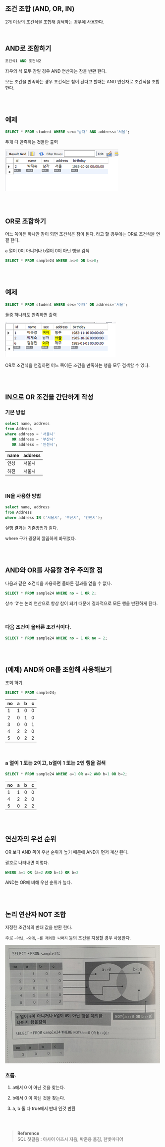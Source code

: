 ## 조건 조합 (AND, OR, IN)

2개 이상의 조건식을 조합해 검색하는 경우에 사용한다.

<br/>

## AND로 조합하기

```sql
조건식1 AND 조건식2
```

좌우의 식 모두 참일 경우 AND 연산자는 참을 반환 한다.

모든 조건을 만족하는 경우 조건식은 참이 된다고 할때는 AND 연산자로 조건식을 조합한다.



<br/><br/>

## 예제

```sql
SELECT * FROM student WHERE sex='남자' AND address='서울';
```

두개 다 만족하는 것들만 출력

![이미지](/programming/img/입문178.PNG)

<br/><br/>



## OR로 조합하기

어느 쪽이든 하나만 참이 되면 조건식은 참이 된다. 라고 할 경우에는 OR로 조건식을 연결 한다.


a 열이 0이 아니거나 b열이 0이 아닌 행을 검색

```sql
SELECT * FROM sample24 WHERE a<>0 OR b<>0;
```


<br/><br/>


## 예제

```sql
SELECT * FROM student WHERE sex='여자' OR address='서울';
```

둘중 하나라도 만족하면 출력

![이미지](/programming/img/입문179.PNG)



OR로 조건식을 연결하면 어느 쪽이든 조건을 만족하는 행을 모두 검색할 수 있다.


<br/><br/>


## IN으로 OR 조건을 간단하게 작성

### 기본 방법

```sql
select name, address
from Address
where address = '서울시'
   OR address = '부산시'
   OR address = '인천시';
```

| name | address |
| --- | --- |
| 인성 | 서울시 |
| 하진 | 서울시 |


<br/>

### IN을 사용한 방법

```sql
select name, address
from Address
where address IN ('서울시', '부산시', '인천시');
```

실행 결과는 기존방법과 같다.

where 구가 굉장히 깔끔하게 바뀌었다.





<br/><br/>

## AND와 OR를 사용할 경우 주의할 점

다음과 같은 조건식을 사용하면 올바른 결과를 얻을 수 없다.

```sql
SELECT * FROM sample24 WHERE no = 1 OR 2;
```

상수 ‘2’는 논리 연산으로 항상 참이 되기 때문에 결과적으로 모든 행을 반환하게 된다.

<br/>

### 다음 조건이 올바른 조건식이다.

```sql
SELECT * FROM sample24 WHERE no = 1 OR no = 2;
```

<br/><br/>

## (예제) AND와 OR를 조합해 사용해보기 

조회 하기.

```sql
SELECT * FROM sample24;
```

| no | a | b | c |
| --- | --- | --- | --- |
| 1 | 1 | 0 | 0 |
| 2 | 0 | 1 | 0 |
| 3 | 0 | 0 | 1 |
| 4 | 2 | 2 | 0 |
| 5 | 0 | 2 | 2 |

<br/>

### a 열이 1 또는 2이고, b열이 1 또는 2인 행을 검색

```sql
SELECT * FROM sample24 WHERE a=1 OR a=2 AND b=1 OR b=2;
```

| no | a | b | c |
| --- | --- | --- | --- |
| 1 | 1 | 0 | 0 |
| 4 | 2 | 2 | 0 |
| 5 | 0 | 2 | 2 |

<br/><br/>

## 연산자의 우선 순위

OR 보다 AND 쪽이 우선 순위가 높기 때문에 AND가 먼저 계산 된다.

괄호로 나타내면 이렇다.

```sql
WHERE a=1 OR (a=2 AND b=1) OR b=2
```

AND는 OR에 비해 우선 순위가 높다.

<br/><br/>


## 논리 연산자 NOT 조합

지정한 조건식의 반대 값을 반환 한다.

주로 `~아닌`, `~외에`, `~를 제외한 나머지` 등의 조건을 지정할 경우 사용한다.




![이미지](/programming/img/입문339.PNG)


### 흐름.

1. a에서 0 이 아닌 것을 찾는다.

2. b에서 0 이 아닌 것을 찾는다.

3. a, b 둘 다 true에서 반대 인것 반환

<br/><br/>

>**Reference** <br/> SQL 첫걸음 : 아사이 아츠시 지음, 박준용 옮김, 한빛미디어
